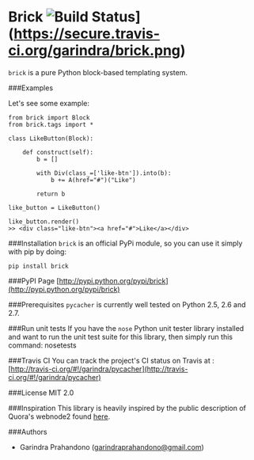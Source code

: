 Brick ![Build Status](https://secure.travis-ci.org/garindra/brick.png)](https://secure.travis-ci.org/garindra/brick.png)
=====

`brick` is a pure Python block-based templating system. 

###Examples

Let's see some example:
    
    from brick import Block
    from brick.tags import *

    class LikeButton(Block):  
        
        def construct(self):
            b = []

            with Div(class_=['like-btn']).into(b):
                b += A(href="#")("Like")

            return b
    
    like_button = LikeButton()

    like_button.render()
    >> <div class="like-btn"><a href="#">Like</a></div>

###Installation
`brick` is an official PyPi module, so you can use it simply with pip by doing:

    pip install brick

###PyPI Page
[http://pypi.python.org/pypi/brick](http://pypi.python.org/pypi/brick)

###Prerequisites
`pycacher` is currently well tested on Python 2.5, 2.6 and 2.7.

###Run unit tests
If you have the `nose` Python unit tester library installed and want to run the unit test suite for this library, then simply run this command:
    nosetests

###Travis CI
You can track the project's CI status on Travis at : [http://travis-ci.org/#!/garindra/pycacher](http://travis-ci.org/#!/garindra/pycacher)

###License
MIT 2.0

###Inspiration
This library is heavily inspired by the public description of Quora's webnode2 found [here](http://www.quora.com/Shreyes-Seshasai/Posts/Tech-Talk-webnode2-and-LiveNode).

###Authors
- Garindra Prahandono (garindraprahandono@gmail.com)
